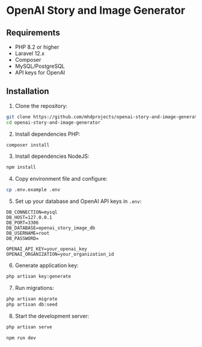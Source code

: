 # OpenAI Story and Image Generator

## Requirements

-   PHP 8.2 or higher
-   Laravel 12.x
-   Composer
-   MySQL/PostgreSQL
-   API keys for OpenAI

## Installation

1. Clone the repository:

```bash
git clone https://github.com/mhdprojects/openai-story-and-image-generator.git
cd openai-story-and-image-generator
```

2. Install dependencies PHP:

```bash
composer install
```

3. Install dependencies NodeJS:

```bash
npm install
```
4. Copy environment file and configure:

```bash
cp .env.example .env
```

5. Set up your database and OpenAI API keys in `.env`:

```env
DB_CONNECTION=mysql
DB_HOST=127.0.0.1
DB_PORT=3306
DB_DATABASE=openai_story_image_db
DB_USERNAME=root
DB_PASSWORD=

OPENAI_API_KEY=your_openai_key
OPENAI_ORGANIZATION=your_organization_id
```

6. Generate application key:

```bash
php artisan key:generate
```

7. Run migrations:

```bash
php artisan migrate
php artisan db:seed
```

8. Start the development server:

```bash
php artisan serve
```
```bash
npm run dev
```
